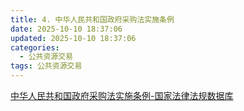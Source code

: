 ```yaml
---
title: 4. 中华人民共和国政府采购法实施条例
date: 2025-10-10 18:37:06
updated: 2025-10-10 18:37:06
categories:
  - 公共资源交易
tags: 公共资源交易
---
```


[中华人民共和国政府采购法实施条例-国家法律法规数据库](https://flk.npc.gov.cn/detail?id=ff8080816f3cbb3c016f41290bbc1a76&fileId=&type=&title=%E4%B8%AD%E5%8D%8E%E4%BA%BA%E6%B0%91%E5%85%B1%E5%92%8C%E5%9B%BD%E6%94%BF%E5%BA%9C%E9%87%87%E8%B4%AD%E6%B3%95%E5%AE%9E%E6%96%BD%E6%9D%A1%E4%BE%8B)
